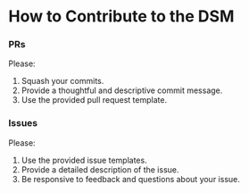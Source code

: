 # How to Contribute to the DSM

### PRs
Please: 
1. Squash your commits.
2. Provide a thoughtful and descriptive commit message.
3. Use the provided pull request template.

### Issues
Please:
1. Use the provided issue templates.
2. Provide a detailed description of the issue.
3. Be responsive to feedback and questions about your issue.
